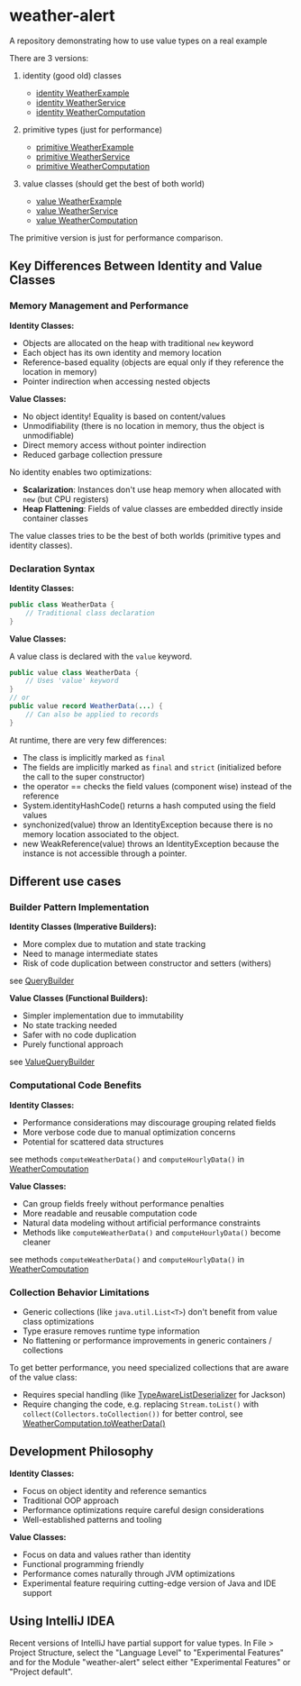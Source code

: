# weather-alert
A repository demonstrating how to use value types on a real example

There are 3 versions:
1. identity (good old) classes
   - [identity WeatherExample](src/main/java/identity/weather/WeatherExample.java)
   - [identity WeatherService](src/main/java/identity/weather/WeatherService.java)
   - [identity WeatherComputation](src/main/java/identity/weather/WeatherComputation.java)

2. primitive types (just for performance)
   - [primitive WeatherExample](src/main/java/primitive/weather/WeatherExample.java)
   - [primitive WeatherService](src/main/java/primitive/weather/WeatherService.java) 
   - [primitive WeatherComputation](src/main/java/primitive/weather/WeatherComputation.java)
  
3. value classes (should get the best of both world)
   - [value WeatherExample](src/main/java/value/weather/WeatherExample.java)
   - [value WeatherService](src/main/java/value/weather/WeatherService.java)
   - [value WeatherComputation](src/main/java/value/weather/WeatherComputation.java)

The primitive version is just for performance comparison.


## Key Differences Between Identity and Value Classes

### **Memory Management and Performance**

**Identity Classes:**
- Objects are allocated on the heap with traditional `new` keyword
- Each object has its own identity and memory location
- Reference-based equality (objects are equal only if they reference the location in memory)
- Pointer indirection when accessing nested objects

**Value Classes:**
- No object identity! Equality is based on content/values
- Unmodifiability (there is no location in memory, thus the object is unmodifiable)
- Direct memory access without pointer indirection
- Reduced garbage collection pressure


No identity enables two optimizations:
- **Scalarization**: Instances don't use heap memory when allocated with `new` (but CPU registers)
- **Heap Flattening**: Fields of value classes are embedded directly inside container classes

The value classes tries to be the best of both worlds (primitive types and identity classes).


### **Declaration Syntax**

**Identity Classes:**
```java
public class WeatherData {
    // Traditional class declaration
}
```


**Value Classes:**

A value class is declared with the `value` keyword.

```java
public value class WeatherData {
    // Uses 'value' keyword
}
// or
public value record WeatherData(...) {
    // Can also be applied to records
}
```

At runtime, there are very few differences:
- The class is implicitly marked as `final`
- The fields are implicitly marked as `final` and `strict` (initialized before the call to the super constructor)
- the operator == checks the field values (component wise) instead of the reference
- System.identityHashCode() returns a hash computed using the field values
- synchonized(value) throw an IdentityException because there is no memory location associated to the object.
- new WeakReference(value) throws an IdentityException because the instance is not accessible through a pointer.


## Different use cases

### **Builder Pattern Implementation**

**Identity Classes (Imperative Builders):**
- More complex due to mutation and state tracking
- Need to manage intermediate states
- Risk of code duplication between constructor and setters (withers)

see [QueryBuilder](src/main/java/identity/weather/QueryBuilder.java)

**Value Classes (Functional Builders):**
- Simpler implementation due to immutability
- No state tracking needed
- Safer with no code duplication
- Purely functional approach

see [ValueQueryBuilder](src/main/java/value/weather/ValueQueryBuilder.java)


### **Computational Code Benefits**

**Identity Classes:**
- Performance considerations may discourage grouping related fields
- More verbose code due to manual optimization concerns
- Potential for scattered data structures

see methods `computeWeatherData()` and `computeHourlyData()` in
[WeatherComputation](src/main/java/identity/weather/WeatherComputation.java)

**Value Classes:**
- Can group fields freely without performance penalties
- More readable and reusable computation code
- Natural data modeling without artificial performance constraints
- Methods like `computeWeatherData()` and `computeHourlyData()` become cleaner

see methods `computeWeatherData()` and `computeHourlyData()` in
[WeatherComputation](src/main/java/value/weather/WeatherComputation.java)


### **Collection Behavior Limitations**

- Generic collections (like `java.util.List<T>`) don't benefit from value class optimizations
- Type erasure removes runtime type information
- No flattening or performance improvements in generic containers / collections

To get better performance, you need specialized collections that are aware of the value class:
- Requires special handling (like [TypeAwareListDeserializer](src/main/java/util/TypeAwareListDeserializer.java) for Jackson)
- Require changing the code, e.g. replacing `Stream.toList()` with `collect(Collectors.toCollection())` for better control,
  see [WeatherComputation.toWeatherData()](src/main/java/identity/weather/WeatherComputation.java)


## **Development Philosophy**

**Identity Classes:**
- Focus on object identity and reference semantics
- Traditional OOP approach
- Performance optimizations require careful design considerations
- Well-established patterns and tooling

**Value Classes:**
- Focus on data and values rather than identity
- Functional programming friendly
- Performance comes naturally through JVM optimizations
- Experimental feature requiring cutting-edge version of Java and IDE support


## **Using IntelliJ IDEA**

Recent versions of IntelliJ have partial support for value types.
In File > Project Structure, select the "Language Level" to "Experimental Features"
and for the Module "weather-alert" select either "Experimental Features" or "Project default".
